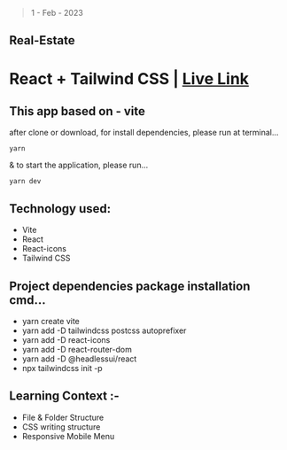 > 1 - Feb - 2023

## Real-Estate

# React + Tailwind CSS | [Live Link](www)

## This app based on - vite 

after clone or download, for install dependencies, please run at terminal...
```
yarn
```

& to start the application, please run...
```
yarn dev
```

## Technology used:
* Vite
* React
* React-icons
* Tailwind CSS


## Project dependencies package installation cmd...
* yarn create vite
* yarn add -D tailwindcss postcss autoprefixer
* yarn add -D react-icons
* yarn add -D react-router-dom
* yarn add -D @headlessui/react
* npx tailwindcss init -p


## Learning Context :-
* File & Folder Structure
* CSS writing structure
* Responsive Mobile Menu

<!-- 

https://youtu.be/CHe_QJcTK5Y
https://app.netlify.com/sites/realestate-lp/overview

-->